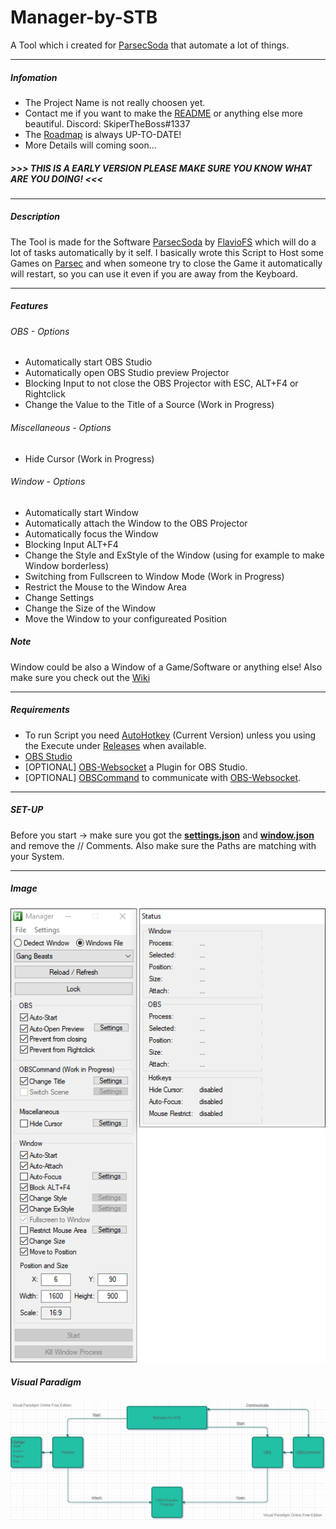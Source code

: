 # Manager-by-STB

A Tool which i created for [ParsecSoda](http://https://github.com/FlavioFS/ParsecSoda "ParsecSoda") that automate a lot of things.

------------

##### Infomation

* The Project Name is not really choosen yet.
* Contact me if you want to make the [README](https://github.com/SkiperTheBoss/Manager-by-STB/blob/main/README.md) or anything else more beautiful. Discord: SkiperTheBoss#1337
* The [Roadmap](https://trello.com/b/2skmBgus/manager-by-stb "Roadmap") is always UP-TO-DATE!
* More Details will coming soon...

##### >>> THIS IS A EARLY VERSION PLEASE MAKE SURE YOU KNOW WHAT ARE YOU DOING! <<<

------------

##### Description

The Tool is made for the Software [ParsecSoda](http://https://github.com/FlavioFS/ParsecSoda "ParsecSoda") by [FlavioFS](https://github.com/FlavioFS "FlavioFS") which will do a lot of tasks automatically by it self. I basically wrote this Script to Host some Games on [Parsec](https://parsec.app/ "Parsec") and when someone try to close the Game it automatically will restart, so you can use it even if you are away from the Keyboard.

------------

##### Features

###### OBS  - Options
* Automatically start OBS Studio
* Automatically open OBS Studio preview Projector
* Blocking Input to not close the OBS Projector with ESC, ALT+F4 or Rightclick
* Change the Value to the Title of a Source (Work in Progress)

###### Miscellaneous - Options

* Hide Cursor (Work in Progress)

###### Window - Options
* Automatically start Window
* Automatically attach the Window to the OBS Projector
* Automatically focus the Window
* Blocking Input ALT+F4
* Change the Style and ExStyle of the Window (using for example to make Window borderless)
* Switching from Fullscreen to Window Mode (Work in Progress)
* Restrict the Mouse to the Window Area
* Change Settings
* Change the Size of the Window
* Move the Window to your configureated Position

##### Note
Window could be also a Window of a Game/Software or anything else!
Also make sure you check out the [Wiki](https://github.com/SkiperTheBoss/Manager-by-STB/wiki)

------------

##### Requirements
* To run Script you need [AutoHotkey](https://www.autohotkey.com/ "AutoHotkey") (Current Version) unless you using the Execute under [Releases](https://github.com/SkiperTheBoss/Manager-by-STB/releases "Releases") when available.
* [OBS Studio](http://https://obsproject.com/ "OBS Studio")
* [OPTIONAL] [OBS-Websocket](https://obsproject.com/forum/resources/obs-websocket-remote-control-obs-studio-from-websockets.466/ "OBS-Websocket") a Plugin for OBS Studio.
* [OPTIONAL] [OBSCommand](https://obsproject.com/forum/resources/command-line-tool-for-obs-websocket-plugin-windows.615/ "OBSCommand") to communicate with [OBS-Websocket](https://obsproject.com/forum/resources/obs-websocket-remote-control-obs-studio-from-websockets.466/ "OBS-Websocket").

------------

##### SET-UP

Before you start -> make sure you got the **[settings.json](https://github.com/SkiperTheBoss/Manager-by-STB/wiki/settings.json "settings.json")** and **[window.json](https://github.com/SkiperTheBoss/Manager-by-STB/wiki/windows.json)** and remove the // Comments.
Also make sure the Paths are matching with your System.

------------

##### Image

![Manager-by-STB](https://github.com/SkiperTheBoss/Manager-by-STB/blob/main/image/Manager-by-STB.png "Manager-by-STB")

##### Visual Paradigm

[![Visual Paradigm](https://github.com/SkiperTheBoss/Manager-by-STB/blob/main/image/Manager-by-STB-Diagram.png "Visual Paradigm")](https://online.visual-paradigm.com/ "Visual Paradigm")
